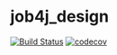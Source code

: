 # job4j_design
[![Build Status](https://app.travis-ci.com/Dima-Stepanov/job4j_design.svg?branch=master)](https://app.travis-ci.com/dmitryjob4j/job4j_design)
[![codecov](https://codecov.io/gh/dmitryjob4j/job4j_design/branch/master/graph/badge.svg?token=QQD2V7S5H3)](https://codecov.io/gh/dmitryjob4j/job4j_design)